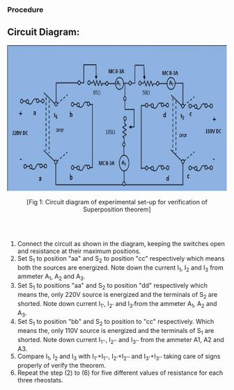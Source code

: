 ### Procedure
<p>
								<h2><span style="background-color: rgb(255, 255, 255); ">Circuit Diagram:</span></h2>
								<p><img alt="" src="images/pic4.JPG" height="335" width="712"></p>
								<p style="text-align:center">[Fig 1: Circuit diagram of experimental set-up for verification of Superposition theorem]</p><br>
								<br>
								<p>
								<ol type="1">
									<li>Connect the circuit as shown in the diagram, keeping the switches open and resistance at their maximum positions. </li>
									<li>Set S<sub>1</sub> to position "aa" and S<sub>2</sub> to position "cc" respectively which means both the sources are energized. Note down the 
									current I<sub>1</sub>, I<sub>2</sub> and I<sub>3</sub> from ammeter A<sub>1</sub>, A<sub>2</sub> and A<sub>3</sub>.</li> 
									<li>Set S<sub>1</sub> to positions "aa" and S<sub>2</sub> to position "dd" respectively which means the, only 220V source is energized and the 
									terminals of S<sub>2</sub> are shorted. Note down current I<sub>1'</sub>, I<sub>2'</sub> and I<sub>3'</sub>from the ammeter A<sub>1</sub>, A<sub>2</sub> and A<sub>3</sub>. </li>
									<li>Set S<sub>1</sub> to position "bb" and S<sub>2</sub> to position to "cc" respectively. Which means the, only 110V source is energized and the 
									terminals of S<sub>1</sub> are shorted. Note down current I<sub>1''</sub>, I<sub>2''</sub> and I<sub>3''</sub> from the ammeter A1, A2 and A3.  </li>
									<li>Compare I<sub>1</sub>, I<sub>2</sub> and I<sub>3</sub> with I<sub>1'</sub>+I<sub>1''</sub>, I<sub>2'</sub>+I<sub>2''</sub> and I<sub>3'</sub>+I<sub>3''</sub> taking care of signs properly of verify the theorem.  
                                    </li>
									<li>Repeat the step (2) to (6) for five different values of resistance for each three rheostats. </li>
								</ol><br><br><br><br>
								</p>
							</p> 
							<script id="MathJax-script" async src="https://cdn.jsdelivr.net/npm/mathjax@3/es5/tex-mml-chtml.js"></script>
